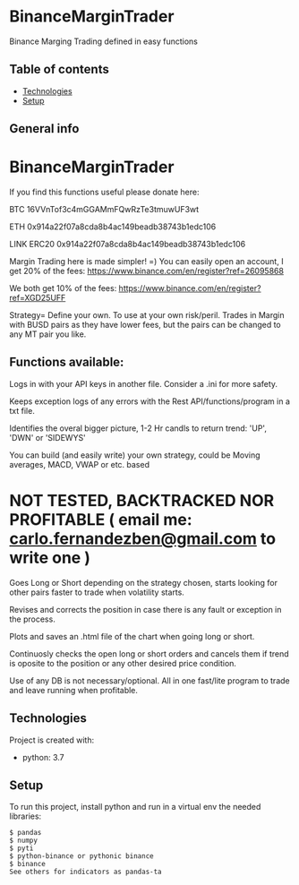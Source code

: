 # BinanceMarginTrader
Binance Marging Trading defined in easy functions
## Table of contents
* [Technologies](#technologies)
* [Setup](#setup)

## General info

# BinanceMarginTrader

If you find this functions useful please donate here: 

BTC 16VVnTof3c4mGGAMmFQwRzTe3tmuwUF3wt 

ETH 0x914a22f07a8cda8b4ac149beadb38743b1edc106

LINK ERC20 0x914a22f07a8cda8b4ac149beadb38743b1edc106

Margin Trading here is made simpler! =) You can easily open an account, I get 20% of the fees: https://www.binance.com/en/register?ref=26095868

We both get 10% of the fees: https://www.binance.com/en/register?ref=XGD25UFF

Strategy= Define your own. To use at your own risk/peril. Trades in Margin with BUSD pairs as they have lower fees, but the pairs can be changed to any MT pair you like.

## Functions available:

Logs in with your API keys in another file. Consider a .ini for more safety.

Keeps exception logs of any errors with the Rest API/functions/program in a txt file.

Identifies the overal bigger picture, 1-2 Hr candls to return trend: 'UP', 'DWN' or 'SIDEWYS'

You can build (and easily write) your own strategy, could be Moving averages, MACD, VWAP or etc. based 
# NOT TESTED, BACKTRACKED NOR PROFITABLE ( email me: carlo.fernandezben@gmail.com to write one )

Goes Long or Short depending on the strategy chosen, starts looking for other pairs faster to trade when volatility starts.

Revises and corrects the position in case there is any fault or exception in the process.

Plots and saves an .html file of the chart when going long or short.

Continuosly checks the open long or short orders and cancels them if trend is oposite to the position or any other desired price condition.

Use of any DB is not necessary/optional. All in one fast/lite program to trade and leave running when profitable.
	
## Technologies
Project is created with:
* python: 3.7

	
## Setup
To run this project, install python and run in a virtual env the needed libraries:

```
$ pandas
$ numpy
$ pyti
$ python-binance or pythonic binance
$ binance
See others for indicators as pandas-ta
```

